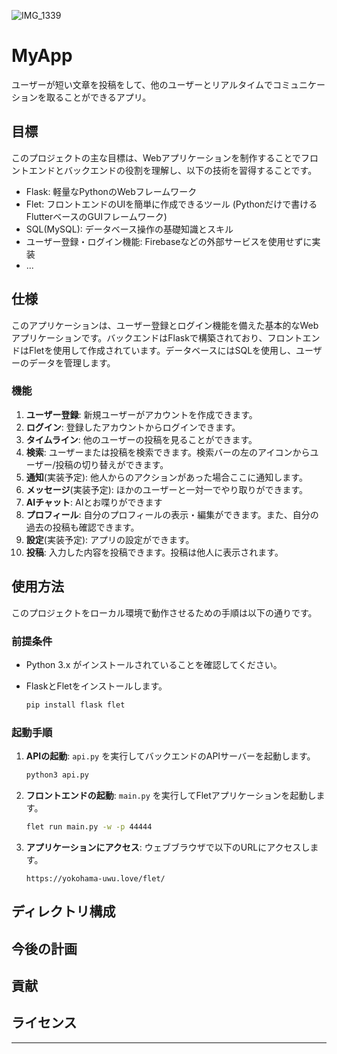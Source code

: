 
![IMG_1339](https://github.com/temmie0232/MyApp/assets/48820535/edc5ecfe-47c5-4262-821d-b14b57bf32fb)

# MyApp

ユーザーが短い文章を投稿をして、他のユーザーとリアルタイムでコミュニケーションを取ることができるアプリ。

## 目標

このプロジェクトの主な目標は、Webアプリケーションを制作することでフロントエンドとバックエンドの役割を理解し、以下の技術を習得することです。

- Flask: 軽量なPythonのWebフレームワーク
- Flet: フロントエンドのUIを簡単に作成できるツール (Pythonだけで書けるFlutterベースのGUIフレームワーク)
- SQL(MySQL): データベース操作の基礎知識とスキル
- ユーザー登録・ログイン機能: Firebaseなどの外部サービスを使用せずに実装
- ...

## 仕様

このアプリケーションは、ユーザー登録とログイン機能を備えた基本的なWebアプリケーションです。バックエンドはFlaskで構築されており、フロントエンドはFletを使用して作成されています。データベースにはSQLを使用し、ユーザーのデータを管理します。

### 機能

1. **ユーザー登録**: 新規ユーザーがアカウントを作成できます。
2. **ログイン**: 登録したアカウントからログインできます。
3. **タイムライン**: 他のユーザーの投稿を見ることができます。
4. **検索**: ユーザーまたは投稿を検索できます。検索バーの左のアイコンからユーザー/投稿の切り替えができます。
5. **通知**(実装予定): 他人からのアクションがあった場合ここに通知します。
6. **メッセージ**(実装予定): ほかのユーザーと一対一でやり取りができます。
7. **AIチャット**: AIとお喋りができます
8. **プロフィール**: 自分のプロフィールの表示・編集ができます。また、自分の過去の投稿も確認できます。
9. **設定**(実装予定): アプリの設定ができます。
10. **投稿**: 入力した内容を投稿できます。投稿は他人に表示されます。


## 使用方法

このプロジェクトをローカル環境で動作させるための手順は以下の通りです。

### 前提条件

- Python 3.x がインストールされていることを確認してください。
- FlaskとFletをインストールします。

    ```bash
    pip install flask flet
    ```

### 起動手順

1. **APIの起動**: `api.py` を実行してバックエンドのAPIサーバーを起動します。

    ```bash
    python3 api.py
    ```

2. **フロントエンドの起動**: `main.py` を実行してFletアプリケーションを起動します。

    ```bash
    flet run main.py -w -p 44444
    ```

3. **アプリケーションにアクセス**: ウェブブラウザで以下のURLにアクセスします。

    ```
    https://yokohama-uwu.love/flet/
    ```

## ディレクトリ構成

## 今後の計画

## 貢献

## ライセンス


---

